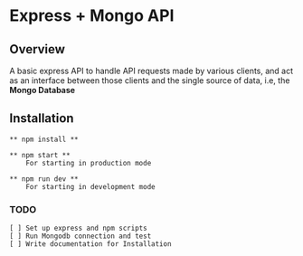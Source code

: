 # Express + Mongo API

## Overview

A basic express API to handle API requests made by various clients, and act as an interface between those clients and the single source of data, i.e, the **Mongo Database**

## Installation

    ** npm install **

    ** npm start **
        For starting in production mode

    ** npm run dev **
        For starting in development mode

### TODO

    [ ] Set up express and npm scripts
    [ ] Run Mongodb connection and test
    [ ] Write documentation for Installation
